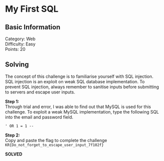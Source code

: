 # My First SQL

## Basic Information
Category: Web  
Difficulty: Easy  
Points: 20  

## Solving
The concept of this challenge is to familiarise yourself with SQL injection. SQL injection is an exploit on weak SQL database implementation. To prevent SQL injection, always remember to sanitise inputs before submitting to servers and escape user inputs. 
  
**Step 1:**  
Through trial and error, I was able to find out that MySQL is used for this challenge. To exploit a weak MySQL implementation, type the following SQL into the email and password field.
```
' OR 1 = 1 -- 
```  

**Step 2:**   
Copy and paste the flag to complete the challenge  
```KR{Do_not_forget_to_escape_user_input_7f102f}```

**SOLVED**  
